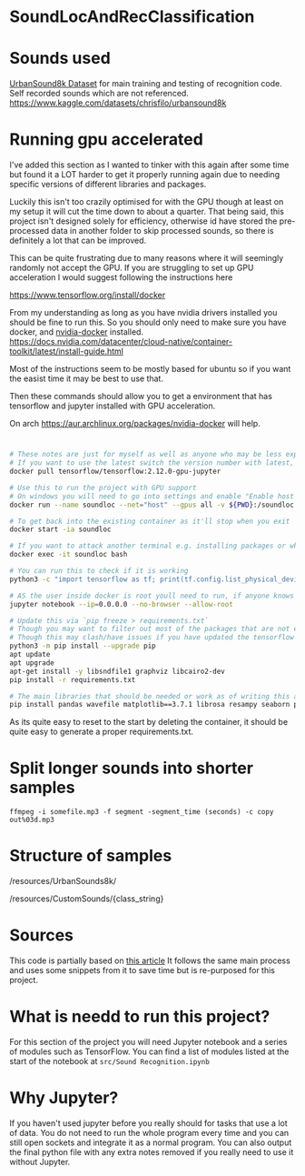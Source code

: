 SoundLocAndRecClassification
===============

# Sounds used
[UrbanSound8k Dataset](https://urbansounddataset.weebly.com/urbansound8k.html) for main training and testing of recognition code.  
Self recorded sounds which are not referenced.
https://www.kaggle.com/datasets/chrisfilo/urbansound8k


# Running gpu accelerated
I've added this section as I wanted to tinker with this again after some time but found it a LOT harder to get it properly running again due to needing specific versions of different libraries and packages.

Luckily this isn't too crazily optimised for with the GPU though at least on my setup it will cut the time down to about a quarter.
That being said, this project isn't designed solely for efficiency, otherwise id have stored the pre-processed data in another folder to skip processed sounds, so there is definitely a lot that can be improved.

This can be quite frustrating due to many reasons where it will seemingly randomly not accept the GPU.
If you are struggling to set up GPU acceleration I would suggest following the instructions here

https://www.tensorflow.org/install/docker

From my understanding as long as you have nvidia drivers installed you should be fine to run this.
So you should only need to make sure you have docker, and [nvidia-docker](https://github.com/NVIDIA/nvidia-docker) installed.
https://docs.nvidia.com/datacenter/cloud-native/container-toolkit/latest/install-guide.html

Most of the instructions seem to be mostly based for ubuntu so if you want the easist time it may be best to use that.

Then these commands should allow you to get a environment that has tensorflow and jupyter installed with GPU acceleration.

On arch https://aur.archlinux.org/packages/nvidia-docker will help.
#


```bash
# These notes are just for myself as well as anyone who may be less experienced with docker for easier setup
# If you want to use the latest switch the version number with latest, though for re-visiting this project in the future I've set a specific number to add less compatability issues.
docker pull tensorflow/tensorflow:2.12.0-gpu-jupyter

# Use this to run the project with GPU support
# On windows you will need to go into settings and enable "Enable host networking"
docker run --name soundloc --net="host" --gpus all -v ${PWD}:/soundloc -w /soundloc -it tensorflow/tensorflow:2.12.0-gpu-jupyter bash

# To get back into the existing container as it'll stop when you exit
docker start -ia soundloc

# If you want to attack another terminal e.g. installing packages or whatever while jupyter is running
docker exec -it soundloc bash

# You can run this to check if it is working
python3 -c "import tensorflow as tf; print(tf.config.list_physical_devices('GPU'))"

# AS the user inside docker is root youll need to run, if anyone knows a better way to do this please let me know
jupyter notebook --ip=0.0.0.0 --no-browser --allow-root
```

```bash
# Update this via `pip freeze > requirements.txt`
# Though you may want to filter out most of the packages that are not explicitly needed for this project or are already provided
# Though this may clash/have issues if you have updated the tensorflow docker image e.g. above 2.12.0
python3 -m pip install --upgrade pip
apt update
apt upgrade
apt-get install -y libsndfile1 graphviz libcairo2-dev
pip install -r requirements.txt

# The main libraries that should be needed or work as of writing this are
pip install pandas wavefile matplotlib==3.7.1 librosa resampy seaborn pydot graphviz
```

As its quite easy to reset to the start by deleting the container, it should be quite easy to generate a proper requirements.txt.


# Split longer sounds into shorter samples
`ffmpeg -i somefile.mp3 -f segment -segment_time (seconds) -c copy out%03d.mp3`

# Structure of samples
/resources/UrbanSounds8k/

/resources/CustomSounds/{class_string}

# Sources
This code is partially based on [this article](https://medium.com/@mikesmales/sound-classification-using-deep-learning-8bc2aa1990b7)
It follows the same main process and uses some snippets from it to save time but is re-purposed for this project.

# What is needd to run this project?
For this section of the project you will need Jupyter notebook and a series of modules such as TensorFlow.
You can find a list of modules listed at the start of the notebook at `src/Sound Recognition.ipynb`

# Why Jupyter?
If you haven't used jupyter before you really should for tasks that use a lot of data.
You do not need to run the whole program every time and you can still open sockets and integrate it as a normal program.
You can also output the final python file with any extra notes removed if you really need to use it without Jupyter.
